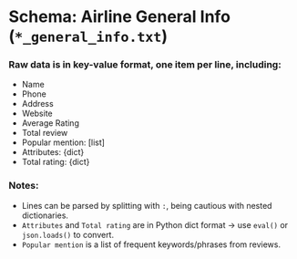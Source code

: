 # Schema: Airline General Info (`*_general_info.txt`)

### Raw data is in key-value format, one item per line, including:

- Name
- Phone
- Address 
- Website
- Average Rating
- Total review
- Popular mention: [list] 
- Attributes: {dict} 
- Total rating: {dict}

### Notes:
- Lines can be parsed by splitting with `:`, being cautious with nested dictionaries.
- `Attributes` and `Total rating` are in Python dict format → use `eval()` or `json.loads()` to convert.
- `Popular mention` is a list of frequent keywords/phrases from reviews.